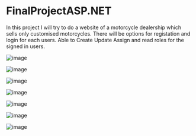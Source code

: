 # FinalProjectASP.NET

In this project I will try to do a website of a motorcycle dealership which sells only customised motorcycles. There will be options for registation and login for each users.
Able to Create Update Assign and read roles for the signed in users.

![image](https://user-images.githubusercontent.com/59709097/78512253-e9c0f180-7770-11ea-930a-72f4d5a2740c.png)

![image](https://user-images.githubusercontent.com/59709097/78512275-17a63600-7771-11ea-86e0-2158c0dadf7e.png)

![image](https://user-images.githubusercontent.com/59709097/78512280-22f96180-7771-11ea-936e-132c2ee7727f.png)

![image](https://user-images.githubusercontent.com/59709097/78514890-b9358380-7781-11ea-98fb-e096d746fff6.png)

![image](https://user-images.githubusercontent.com/59709097/78514914-c9e5f980-7781-11ea-813b-f9c3bc2c4c9b.png)

![image](https://user-images.githubusercontent.com/59709097/78514937-dc603300-7781-11ea-84b8-0c17a94c2b69.png)

![image](https://user-images.githubusercontent.com/59709097/78514957-ebdf7c00-7781-11ea-8006-89753f986856.png)
